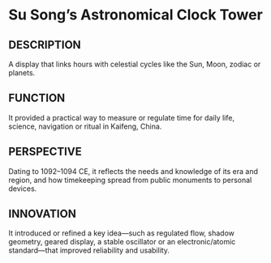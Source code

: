 # Su Song’s Astronomical Clock Tower

## DESCRIPTION
A display that links hours with celestial cycles like the Sun, Moon, zodiac or planets.

## FUNCTION
It provided a practical way to measure or regulate time for daily life, science, navigation or ritual in Kaifeng, China.

## PERSPECTIVE
Dating to 1092–1094 CE, it reflects the needs and knowledge of its era and region, and how timekeeping spread from public monuments to personal devices.

## INNOVATION
It introduced or refined a key idea—such as regulated flow, shadow geometry, geared display, a stable oscillator or an electronic/atomic standard—that improved reliability and usability.
